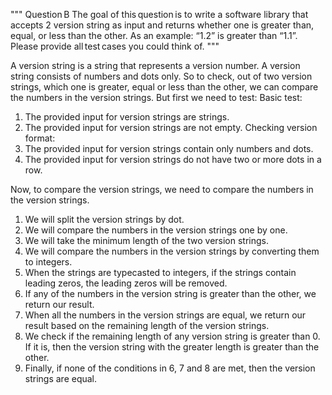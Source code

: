 """
Question B 
The goal of this question is to write a software library that accepts 2 version string as input and returns whether one is greater than, equal, or less than the other.
As an example: “1.2” is greater than “1.1”. Please provide all test cases you could think of. 
"""

A version string is a string that represents a version number. A version string consists of numbers and dots only.
So to check, out of two version strings, which one is greater, equal or less than the other, we can compare the numbers in the version strings.
But first we need to test:
Basic test:
1. The provided input for version strings are strings.
2. The provided input for version strings are not empty.
Checking version format:
3. The provided input for version strings contain only numbers and dots.
4. The provided input for version strings do not have two or more dots in a row.

Now, to compare the version strings, we need to compare the numbers in the version strings.
1. We will split the version strings by dot.
2. We will compare the numbers in the version strings one by one.
3. We will take the minimum length of the two version strings.
4. We will compare the numbers in the version strings by converting them to integers.
5. When the strings are typecasted to integers, if the strings contain leading zeros, the leading zeros will be removed.
6. If any of the numbers in the version string is greater than the other, we return our result.
7. When all the numbers in the version strings are equal, we return our result based on the remaining length of the version strings.
8. We check if the remaining length of any version string is greater than 0. If it is, then the version string with the greater length is greater than the other.
9. Finally, if none of the conditions in 6, 7 and 8 are met, then the version strings are equal.

